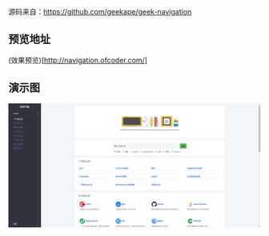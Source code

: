 源码来自：https://github.com/geekape/geek-navigation

## 预览地址
(效果预览)[http://navigation.ofcoder.com/]

## 演示图
![](./img/nav.png)
